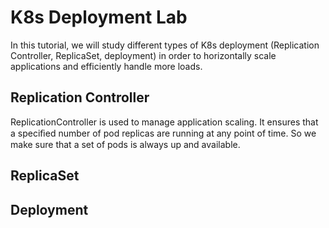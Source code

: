 # K8s Deployment Lab
In this tutorial, we will study different types of K8s deployment (Replication Controller, ReplicaSet, deployment) in order to horizontally scale applications and efficiently handle more loads.
## Replication Controller
ReplicationController is used to manage application scaling. It ensures that a speciﬁed number of pod replicas are running at any point of time. So we make sure that a set of pods is always up and available.
## ReplicaSet
## Deployment
